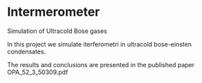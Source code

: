 # Intermerometer
Simulation of Ultracold Bose gases

In this project we simulate iterferometri in ultracold bose-einsten condensates. 

The results and conclusions are presented in the published paper OPA_52_3_50309.pdf
